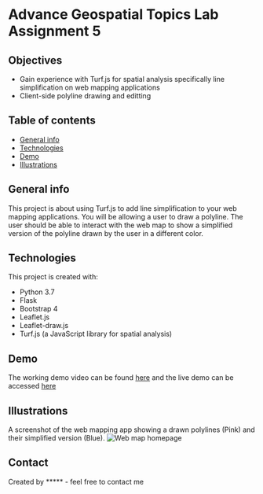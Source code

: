 # Advance Geospatial Topics Lab Assignment 5

## Objectives
* Gain experience with Turf.js for spatial analysis specifically line simplification on web mapping applications
* Client-side polyline drawing and editting

## Table of contents
* [General info](#general-info)
* [Technologies](#technologies)
* [Demo](#demo)
* [Illustrations](#illustrations)

## General info
This project is about using Turf.js to add line simplification to your web mapping applications. You will be allowing a user to draw a polyline. 
The user should be able to interact with the web map to show a simplified version of the polyline drawn by the user in a different color.

## Technologies
This project is created with:
* Python 3.7
* Flask
* Bootstrap 4
* Leaflet.js
* Leaflet-draw.js
* Turf.js (a JavaScript library for spatial analysis)

## Demo
The working demo video can be found [here](https://youtu.be/dt6kH-vwWhc) and the live demo can be accessed [here](https://timeless-h.github.io/Lab5/templates/map_page.html)

## Illustrations
A screenshot of the web mapping app showing a drawn polylines (Pink) and their simplified version (Blue).
![Web map homepage](./Lab5_demoshot.png)

## Contact
Created by ***** - feel free to contact me

